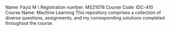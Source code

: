 Name: Fayiz M \\
Registration number: MS21078
Course Code: IDC-410
Course Name: Machine Learning
This repository comprises a collection of diverse questions, assignments, and my corresponding solutions completed throughout the course. 
